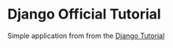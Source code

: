 # Django Official Tutorial

Simple application from from the [Django Tutorial](https://docs.djangoproject.com/en/1.8/intro)